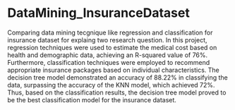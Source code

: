 # DataMining_InsuranceDataset
Comparing data mining tecgnique like regression and classification for insurance dataset for explaing two research question.
In this project, regression techniques were used to estimate the medical cost based on health and demographic data, achieving an R-squared value of 76%. Furthermore, classification techniques were employed to recommend appropriate insurance packages based on individual characteristics. The decision tree model demonstrated an accuracy of 88.22% in classifying the data, surpassing the accuracy of the KNN model, which achieved 72%. Thus, based on the classification results, the decision tree model proved to be the best classification model for the insurance dataset.

